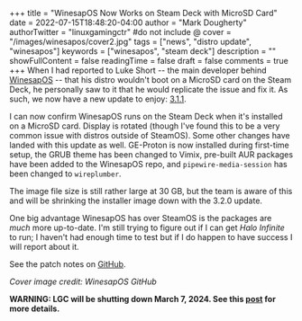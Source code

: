 +++
title = "WinesapOS Now Works on Steam Deck with MicroSD Card"
date = 2022-07-15T18:48:20-04:00
author = "Mark Dougherty"
authorTwitter = "linuxgamingctr" #do not include @
cover = "/images/winesapos/cover2.jpg"
tags = ["news", "distro update", "winesapos"]
keywords = ["winesapos", "steam deck"]
description = ""
showFullContent = false
readingTime = false
draft = false
comments = true
+++
When I had reported to Luke Short -- the main developer behind [WinesapOS](https://github.com/LukeShortCloud/winesapOS) -- that his distro wouldn't boot on a MicroSD card on the Steam Deck, he personally saw to it that he would replicate the issue and fix it. As such, we now have a new update to enjoy: [3.1.1](https://github.com/LukeShortCloud/winesapOS/releases/tag/3.1.1).

I can now confirm WinesapOS runs on the Steam Deck when it's installed on a MicroSD card. Display is rotated (though I've found this to be a very common issue with distros outside of SteamOS). Some other changes have landed with this update as well. GE-Proton is now installed during first-time setup, the GRUB theme has been changed to Vimix, pre-built AUR packages have been added to the WinesapOS repo, and `pipewire-media-session` has been changed to `wireplumber`.

The image file size is still rather large at 30 GB, but the team is aware of this and will be shrinking the installer image down with the 3.2.0 update.

One big advantage WinesapOS has over SteamOS is the packages are *much* more up-to-date. I'm still trying to figure out if I can get *Halo Infinite* to run; I haven't had enough time to test but if I do happen to have success I will report about it.

See the patch notes on [GitHub](https://github.com/LukeShortCloud/winesapOS/releases/tag/3.1.1).

*Cover image credit: WinesapOS GitHub*

**WARNING: LGC will be shutting down March 7, 2024. See this [post](https://linuxgamingcentral.com/posts/the-end-of-lgc/) for more details.**
